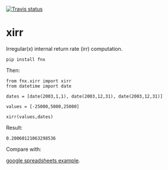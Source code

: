 [![Travis status](https://img.shields.io/travis/mindey/fnx/master.svg?style=flat)](https://travis-ci.org/mindey/fnx)

# xirr
Irregular(x) internal return rate (irr) computation.

    pip install fnx

Then:

```{python}
from fnx.xirr import xirr
from datetime import date

dates = [date(2003,1,1), date(2003,12,31), date(2003,12,31)]

values = [-25000,5000,25000]

xirr(values,dates)
```

Result:

    0.20060121063298536

Compare with:

[google spreadsheets example](https://docs.google.com/spreadsheets/d/1EQ-qpeBcGFJasiq06WCT7I0tiugOmt7iPBY_ySjBgJ0/edit?usp=sharing).
